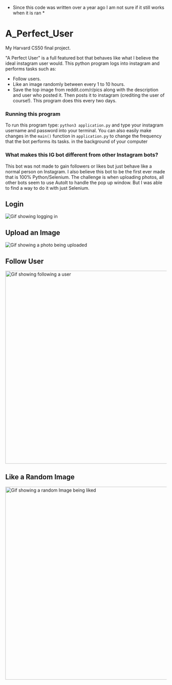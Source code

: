 * Since this code was written over a year ago I am not sure if it still works when it is ran * 


# A_Perfect_User
My Harvard CS50 final project. 

"A Perfect User" is a full featured bot that behaves like what I believe the ideal instagram user would. This python program logs into instagram and performs tasks such as:
 - Follow users.
 - Like an image randomly between every 1 to 10 hours.
 - Save the top image from reddit.com/r/pics along with the description and user who posted it. Then posts it to instagram (crediting the user of course!). This program does this every two days.

### Running this program
To run this program type: `python3 application.py` and type your instagram username and password into your terminal. You can also easily make changes in the `main()` function in `application.py` to change the frequency that the bot performs its tasks. in the background of your computer

### What makes this IG bot different from other Instagram bots?
This bot was not made to gain followers or likes but just behave like a normal person on Instagram. I also believe this bot to be the first ever made that is 100% Python/Selenium. The challenge is when uploading photos, all other bots seem to use AutoIt to handle the pop up window. But I was able to find a way to do it with just Selenium.

## Login

![Gif showing logging in](./assets/login.gif)

## Upload an Image

<img src="./assets/upload_photo.gif" alt="Gif showing a photo being uploaded">


## Follow User

<img src="./assets/follow_user.gif" alt="Gif showing following a user" height="600">



## Like a Random Image

<img src="./assets/like_photo.gif" alt="Gif showing a random Image being liked" height="600">
